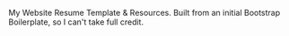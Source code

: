 My Website Resume Template & Resources.  Built from an initial Bootstrap Boilerplate, so I can't take full credit.  
